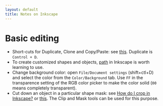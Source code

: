 ```yaml
---
layout: default
title: Notes on Inkscape
---
```

# Basic editing
+ Short-cuts for Duplicate, Clone and Copy/Paste: see [this](https://design.tutsplus.com/tutorials/quick-tip-duplicate-clone-or-copy-and-paste--cms-19969). Duplicate is `Control + D`.
+ To create customized shapes and objects, [path](https://fedoramagazine.org/inkscape-creating-and-editing-paths/) in Inkscape is worth learning to use.
+ Change background color: open `File/Document settings` (shift+ctl+D) and select the color from the `Color/Background` tab. Use `FF` in the transparence setting of the RGB color picker to make the color solid (`00` means completely transparent).
+  Cut down an object in a particular shape mask: see [How do I crop in Inkscape?](http://goinkscape.com/how-to-crop-an-image-in-inkscape/) or [this](http://goinkscape.com/how-to-crop-in-inkscape/). The Clip and Mask tools can be used for this purpose.
